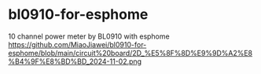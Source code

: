 # bl0910-for-esphome
10 channel power meter by BL0910 with esphome
https://github.com/MiaoJiawei/bl0910-for-esphome/blob/main/circuit%20board/2D_%E5%8F%8D%E9%9D%A2%E8%B4%9F%E8%BD%BD_2024-11-02.png
